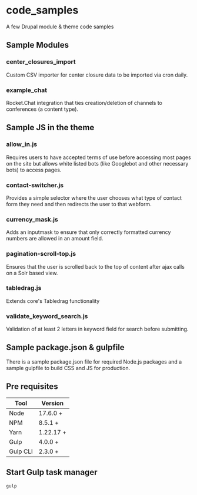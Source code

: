 # code_samples
A few Drupal module &amp; theme code samples

## Sample Modules
### center_closures_import
Custom CSV importer for center closure data to be imported via cron daily.

### example_chat
Rocket.Chat integration that ties creation/deletion of channels to conferences (a content type).


## Sample JS in the theme
### allow_in.js
Requires users to have accepted terms of use before accessing most pages on the site but allows white listed bots (like Googlebot and other necessary bots) to access pages.

### contact-switcher.js
Provides a simple selector where the user chooses what type of contact form they need and then redirects the user to that webform.

### currency_mask.js
Adds an inputmask to ensure that only correctly formatted currency numbers are allowed in an amount field.

### pagination-scroll-top.js
Ensures that the user is scrolled back to the top of content after ajax calls on a Solr based view.

### tabledrag.js
Extends core's Tabledrag functionality

### validate_keyword_search.js
Validation of at least 2 letters in keyword field for search before submitting.


## Sample package.json & gulpfile
There is a sample package.json file for required Node.js packages and a sample gulpfile to build CSS and JS for production.


## Pre requisites

| Tool     | Version    |
| -------- | ---------- |
| Node     |  17.6.0 +  |
| NPM      |  8.5.1 +   |
| Yarn     |  1.22.17 + |
| Gulp     |  4.0.0 +   |
| Gulp CLI |  2.3.0 +   |


## Start Gulp task manager

```bash
gulp
```
